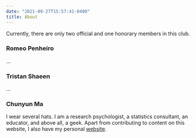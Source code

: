 ```yaml
---
date: "2021-09-27T15:57:41-0400"
title: About
---
```


Currently, there are only two official and one honorary members in this club.

### Romeo Penheiro

...

### Tristan Shaeen

...


### Chunyun Ma

I wear several hats. I am a research psychologist, a statistics consultant,
an educator, and above all, a geek.
Apart from contributing to content on this website,
I also have my personal [website](https://chunyunma.me).

